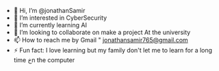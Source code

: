 - 👋 Hi, I’m @jonathanSamir
- 👀 I’m interested in CyberSecurity
- 🌱 I’m currently learning AI
- 💞️ I’m looking to collaborate on make a project At the university
- 📫 How to reach me by Gmail " jonathansamir765@gmail.com
- ⚡ Fun fact: I love learning but my family don't let me to learn for a long time خn the computer
